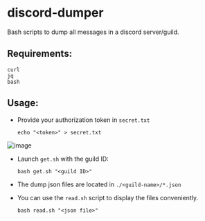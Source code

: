 # discord-dumper
Bash scripts to dump all messages in a discord server/guild.

## Requirements:

    curl
    jq
    bash

## Usage:
- Provide your authorization token in `secret.txt`

    `echo "<token>" > secret.txt`

![image](https://user-images.githubusercontent.com/54525684/200690802-01e20a57-f2ad-4d0a-8393-0af7a52c9a33.png)


- Launch `get.sh` with the guild ID:

    `bash get.sh "<guild ID>"`

- The dump json files are located in `./<guild-name>/*.json`
- You can use the `read.sh` script to display the files conveniently.

    `bash read.sh "<json file>"`
